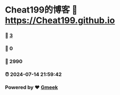 # Cheat199的博客 :link: https://Cheat199.github.io 
### :page_facing_up: [3](https://Cheat199.github.io/tag.html) 
### :speech_balloon: 0 
### :hibiscus: 2990 
### :alarm_clock: 2024-07-14 21:59:42 
### Powered by :heart: [Gmeek](https://github.com/Meekdai/Gmeek)
